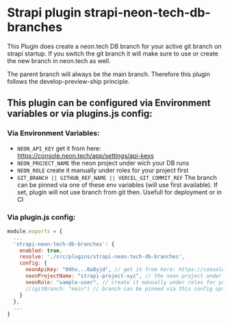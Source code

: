 # Strapi plugin strapi-neon-tech-db-branches
This Plugin does create a neon.tech DB branch for your active git branch on strapi startup. 
If you switch the git branch it will make sure to use or create the new branch in neon.tech as well.

The parent branch will always be the main branch. Therefore this plugin follows the develop-preview-ship principle.


## This plugin can be configured via Environment variables or via plugins.js config:

### Via Environment Variables:

* `NEON_API_KEY` get it from here: https://console.neon.tech/app/settings/api-keys
* `NEON_PROJECT_NAME` the neon project under wich your DB runs
* `NEON_ROLE` create it manually under roles for your project first
* `GIT_BRANCH || GITHUB_REF_NAME || VERCEL_GIT_COMMIT_REF` The branch can be pinned via one of these env variables (will use first available). If set, plugin will not use branch from git then. Usefull for deployment or in CI


### Via plugin.js config:
```js
module.exports = {
  ...
  'strapi-neon-tech-db-branches': {
    enabled: true,
    resolve: './src/plugins/strapi-neon-tech-db-branches',
    config: {
      neonApiKey: "09hx...0a8yjd", // get it from here: https://console.neon.tech/app/settings/api-keys
      neonProjectName: "strapi-project-xyz", // the neon project under wich your DB runs
      neonRole: "sample-user", // create it manually under roles for your project first
      //(gitBranch: "main") // branch can be pinned via this config option. Will not use branch from git then. Usefull for deployment or in CI
    }
  },
  ...
}
```